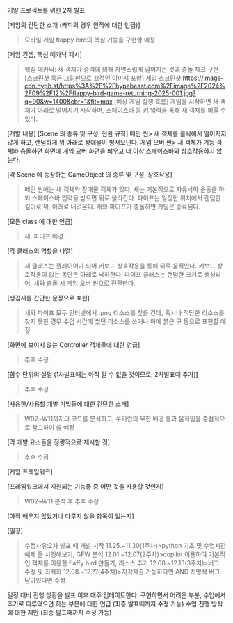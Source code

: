기말 프로젝트를 위한 2차 발표

[게임의 간단한 소개 (카피의 경우 원작에 대한 언급)]
>모바일 게임 flappy bird의 핵심 기능을 구현할 예정

[게임 컨셉, 핵심 메카닉 제시]
>핵심 메카닉: 새 객체가 중력에 의해 자연스럽게 떨어지는 것과 충돌 체크 구현
[스크린샷 혹은 그림판으로 끄적인 이미지 포함]
>게임 스크린샷
>https://image-cdn.hypb.st/https%3A%2F%2Fhypebeast.com%2Fimage%2F2024%2F09%2F12%2Fflappy-bird-game-returning-2025-001.jpg?q=90&w=1400&cbr=1&fit=max
[예상 게임 실행 흐름]
>게임을 시작하면 새 객체가 아래로 떨어지기 시작하며, 스페이스바 등 키 입력을 통해 새 객체를 띄울 수 있다.

[개발 내용]
[Scene 의 종류 및 구성, 전환 규칙]
메인 씬> 새 객체를 클릭해서 떨어지지 않게 하고, 랜덤하게 위 아래로 장애물이 형서오딘다.
게임 오버 씬> 새 객체가 기둥 객체와 충돌하면 화면에 게임 오버 화면을 띄우고 더 이상 스페이스바와 상호작용하지 않는다.

[각 Scene 에 등장하는 GameObject 의 종류 및 구성, 상호작용]
>메인 씬에는 새 객체와 장애물 객체가 있다, 새는 기본적으로 자유낙하 운동을 하되 스페이스바 입력을 받으면 위로 올라간다. 파이프는 일정한 위치에서 랜덤한 길이로 위, 아래로 내려온다. 새와 파이프가 충돌하면 게임은 종료된다.

[모든 class 에 대한 언급]
>새, 파이프,배경

[각 클래스의 역할을 나열]
>새 클래스는 플레이어가 되어 키보드 상호작용을 통해 위로 움직인다. 키보드 상호작용이 없는 동안은 아래로 낙하한다.
>파이프 클래스는 랜덤한 크기로 생성되어, 새와 충돌 시 게임 오버 씬으로 전환한다.

[생김새를 간단한 문장으로 표현]
>새와 파이프 모두 인터넷에서 .png 리소스를 찾을 건데, 혹시나  적당한 리소스를 찾지 못한 경우 수업 시간에 썼던 리소스를 쓰거나 아예 붉은 구 등으로 표현할 예정

[화면에 보이지 않는 Controller 객체들에 대한 언급]
>추후 수정

[함수 단위의 설명 (1차발표때는 아직 알 수 없을 것이므로, 2차발표때 추가)]
>추후 수정

[사용한/사용할 개발 기법들에 대한 간단한 소개]
> W02~W11까지의 코드를 분석하고, 쿠키런의 무한 배경 롤과 움직임을 중점적으로 참고하여 쓸 예정

[각 개발 요소들을 정량적으로 제시할 것]
>추후 수정

[게임 프레임워크]

[프레임워크에서 지원되는 기능들 중 어떤 것을 사용할 것인지]
>W02~W11 분석 후 추후 수정

[아직 배우지 않았거나 다루지 않을 항목이 있는지]

[일정]
>수정사유:2차 발표 때 개발 시작
>11.25.~11.30(1주차)>python 기초 및 수업시간 예제 들 시행해보기, GFW 분석
>12.01.~12.07(2주차)>copilot 이용하여 기본적인 객체를 이용한 flaffy bird 만들기, 리소스 추가
>12.08.~12.13(3주차)>버그 수정 및 최적화
>12.08.~12.??(4주차)>지각제출 가능하다면 AND 치명적 버그 남아있다면 수정

일정 대비 진행 상황을 발표 이후 매주 업데이트한다.
구현하면서 어려운 부분, 수업에서 추가로 다루었으면 하는 부분에 대한 언급 (최종 발표때까지 수정 가능)
수업 진행 방식에 대한 제안 (최종 발표때까지 수정 가능)

